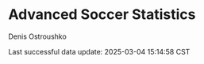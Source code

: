 # Advanced Soccer Statistics
Denis Ostroushko

<!-- gfm -->

Last successful data update: 2025-03-04 15:14:58 CST
